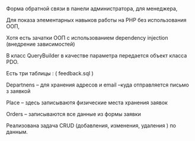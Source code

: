 Форма обратной связи в панели администратора, для менеджера, 

Для показа элементарных навыков работы на PHP без использования ООП,

Хотя есть зачатки ООП с использованием  dependency injection (внедрение зависимостей)

В класс  QueryBuilder в качестве параметра передается объект класса PDO.

Есть три таблицы :  ( feedback.sql  )

Departnens – для хранения адресов и email –куда отправляется письмо з заявкой

Place – здесь записываютя физические места хранения заявок

Orders – записываются все данные из формы заявки

Реализована задача CRUD (добавления, изменения,  удаления ) по данным.


 
